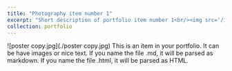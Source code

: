 ```yaml
---
title: "Photography item number 1"
excerpt: "Short description of portfolio item number 1<br/><img src='/images/500x300.png'>"
collection: portfolio
---
```

![poster copy.jpg](./poster copy.jpg)
This is an item in your portfolio. It can be have images or nice text. If you name the file .md, it will be parsed as markdown. If you name the file .html, it will be parsed as HTML. 
